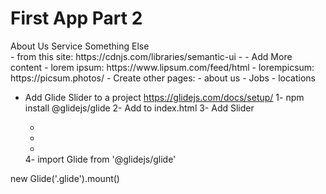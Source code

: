 # First App Part 2
<!-- - Create a repository -->
<!-- - Add More content -->
  <div>
    <a>
      About Us
    </a>
    <a>
      Service
    </a>
    <a>
      Something Else
    </a>
  </div>
  <!-- - Install Semantic UI -->
    - from this site: https://cdnjs.com/libraries/semantic-ui
    - <link rel="stylesheet" href="https://cdnjs.cloudflare.com/ajax/libs/semantic-ui/2.4.1/semantic.min.css" integrity="sha256-9mbkOfVho3ZPXfM7W8sV2SndrGDuh7wuyLjtsWeTI1Q=" crossorigin="anonymous" />
  - Add More content
    - lorem ipsum: https://www.lipsum.com/feed/html
    - lorempicsum: https://picsum.photos/
  - Create other pages:
    - about us
    - Jobs
    - locations

- Add Glide Slider to a project https://glidejs.com/docs/setup/
  1- npm install @glidejs/glide
  2- Add to index.html <link rel="stylesheet" href="node_modules/@glidejs/glide/dist/css/glide.core.min.css">
  3- Add Slider
  <div class="glide">
    <div data-glide-el="track" class="glide__track">
      <ul class="glide__slides">
        <li class="glide__slide"></li>
        <li class="glide__slide"></li>
        <li class="glide__slide"></li>
      </ul>
    </div>
  </div>
  4- import Glide from '@glidejs/glide'

new Glide('.glide').mount()
